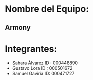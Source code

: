 # Nombre del Equipo:
  ## Armony
# Integrantes:
  - Sahara Álvarez
      ID : 000448890
  - Gustavo Lora
      ID : 000501672
  - Samuel Gaviria
      ID: 000471727
